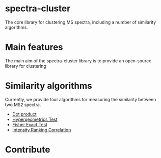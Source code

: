 # spectra-cluster
The core library for clustering MS spectra, including a number of similarity algorithms. 

# Main features
The main aim of the spectra-cluster library is to provide an open-source library for clustering 

# Similarity algorithms
Currently, we provide four algorithms for measuring the similarity between two MS2 spectra.
- [Dot product](https://github.com/spectra-cluster/spectra-cluster/blob/master/src/main/java/uk/ac/ebi/pride/spectracluster/similarity/FrankEtAlDotProduct.java) 
- [Hypergeometrics Test](https://github.com/spectra-cluster/spectra-cluster/blob/master/src/main/java/uk/ac/ebi/pride/spectracluster/similarity/HypergeometricScore.java)
- [Fisher Exact Test](https://github.com/spectra-cluster/spectra-cluster/blob/master/src/main/java/uk/ac/ebi/pride/spectracluster/similarity/FisherExactTest.java)
- [Intensity Ranking Correlation](https://github.com/spectra-cluster/spectra-cluster/blob/master/src/main/java/uk/ac/ebi/pride/spectracluster/similarity/IntensityRankCorrelation.java)

# Contribute
